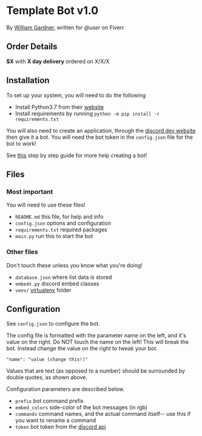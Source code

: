 # Template Bot v1.0
By [William Gardner](https://github.com/wg4568/), written for _@user_ on Fiverr

## Order Details

**$X** with **X day delivery** ordered on X/X/X

## Installation

To set up your system, you will need to do the following

- Install Python3.7 from their [website](https://www.python.org/)
- Install requirements by running `python -m pip install -r requirements.txt`

You will also need to create an application, through the [discord dev website](https://discordapp.com/developers/) then give it a bot. You will need the bot token in the `config.json` file for the bot to work!

See [this](https://github.com/reactiflux/discord-irc/wiki/Creating-a-discord-bot-&-getting-a-token) step by step guide for more help creating a bot!

## Files

### Most important

You will need to use these files!

- `README.md` this file, for help and info
- `config.json` options and configuration
- `requirements.txt` required packages
- `main.py` run this to start the bot

### Other files

Don't touch these unless you know what you're doing!

- `database.json` where list data is stored
- `embeds.py` discord embed classes
- `venv/` [virtualenv](https://virtualenv.pypa.io/en/latest/) folder

## Configuration

See `config.json` to configure the bot.

The config file is formatted with the parameter name on the left, and it's value on the right. Do NOT touch the name on the left! This will break the bot. Instead change the value on the right to tweak your bot.

    "name": "value (change this!)"

Values that are text (as opposed to a number) should be surrounded by double quotes, as shown above.

 Configuration parameters are described below.

- `prefix` bot command prefix
- `embed_colors` side-color of the bot messages (in rgb)
- `commands` command names, and the actual command itself-- use this if you want to rename a command
- `token` bot token from the [discord api](https://discordapp.com/developers/)